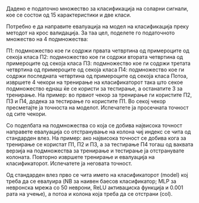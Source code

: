 Дадено е податочно множество за класификација на соларни сигнали, кое се состои од 15 карактеристики и две класи.

Потребно е да направите евалуација на модел на класификација преку методот на крос валидација. За таа цел, поделете го податочното множество на 4 подмножества:

П1: подмножество кое ги содржи првата четвртина од примероците од секоја класа
П2: подмножество кое ги содржи втората четвртина од примероците од секоја класа
П3: подмножество кое ги содржи третата четвртина од примероците од секоја класа
П4: подмножество кое ги содржи последната четвртина од примероците од секоја класа
Потоа, извршете 4 чекори на тренирање на класификаторот така што секое подмножество еднаш ќе се користи за тестирање, а останатите 3 за тренирање. На пример: во првиот чекор за тренирање ги користите П2, П3 и П4, додека за тестирање го користите П1. Во секој чекор пресметајте ја точноста на моделот. Испечатете ја просечната точност од сите чекори.

Со поделбата на подмножества со која се добива највисока точност направете евалуација со отстранување на колона чиј индекс се чита од стандарден влез. На пример: ако највисока точност се добива кога за тренирање се користат П1, П2 и П3, а за тестирање П4 тогаш од ваквата верзија на подмножества за тренирање и тестирање ја отстранувате колоната. Повторно извршете тренирање и евалуација на класификаторот. Испечатете ја неговата точност.

Од стандарден влез прво се чита името на класификаторот (model) кој треба да се евалуира (NB за наивен баесов класификатор; MLP за невронска мрежа со 50 неврони, ReLU активациска функција и 0.001 рата на учење), а потоа и колона која треба да се отстрани (col).